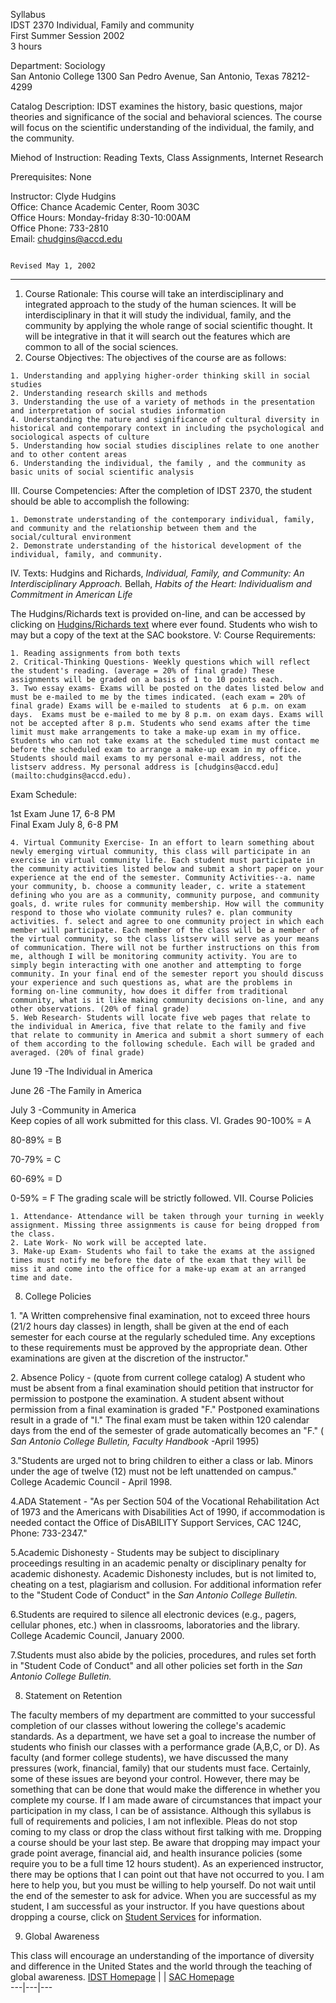 

Syllabus  
IDST 2370 Individual, Family and community  
First Summer Session 2002  
3 hours

  
  
  
  
  
  
  

Department: Sociology  
San Antonio College 1300 San Pedro Avenue, San Antonio, Texas 78212-4299

Catalog Description:  IDST examines the history, basic questions, major
theories and significance of the social and behavioral sciences.  The course
will focus on the scientific understanding of the individual, the family, and
the community.

Miehod of Instruction:  Reading Texts, Class Assignments, Internet Research

Prerequisites:  None

Instructor:  Clyde Hudgins  
Office:  Chance Academic Center, Room 303C  
Office Hours:  Monday-friday 8:30-10:00AM  
Office Phone:  733-2810  
Email:  chudgins@accd.edu

                                                                                                                    Revised May 1, 2002   

* * *

  
    
    
    
    


  1. Course Rationale: This course will take an interdisciplinary and integrated approach to the study of the human sciences. It will be interdisciplinary in that it will study the individual, family, and the community by applying the whole range of social scientific thought. It will be integrative in that it will search out the features which are common to all of the social sciences.
  2. Course Objectives: The objectives of the course are as follows:

    1. Understanding and applying higher-order thinking skill in social studies
    2. Understanding research skills and methods
    3. Understanding the use of a variety of methods in the presentation and interpretation of social studies information
    4. Understanding the nature and significance of cultural diversity in historical and contemporary context in including the psychological and sociological aspects of culture
    5. Understanding how social studies disciplines relate to one another and to other content areas
    6. Understanding the individual, the family , and the community as basic units of social scientific analysis

III. Course Competencies: After the completion of IDST 2370, the student
should be able to accomplish the following:

    1. Demonstrate understanding of the contemporary individual, family, and community and the relationship between them and the social/cultural environment
    2. Demonstrate understanding of the historical development of the individual, family, and community.

IV. Texts: Hudgins and Richards, _Individual, Family, and Community: An
Interdisciplinary Approach._ Bellah, _Habits of the Heart: Individualism and
Commitment in American Life_

The Hudgins/Richards text is provided on-line, and can be accessed by clicking
on [Hudgins/Richards text](http://www.accd.edu/sac/interdis/2370/text.htm)
where ever found. Students who wish to may but a copy of the text at the SAC
bookstore. V: Course Requirements:

    1. Reading assignments from both texts
    2. Critical-Thinking Questions- Weekly questions which will reflect the student's reading. (average = 20% of final grade) These assignments will be graded on a basis of 1 to 10 points each.
    3. Two essay exams- Exams will be posted on the dates listed below and must be e-mailed to me by the times indicated. (each exam = 20% of final grade) Exams will be e-mailed to students  at 6 p.m. on exam days.  Exams must be e-mailed to me by 8 p.m. on exam days. Exams will not be accepted after 8 p.m. Students who send exams after the time limit must make arrangements to take a make-up exam in my office. Students who can not take exams at the scheduled time must contact me before the scheduled exam to arrange a make-up exam in my office. Students should mail exams to my personal e-mail address, not the listserv address. My personal address is [chudgins@accd.edu](mailto:chudgins@accd.edu).
  


    
    
    
    
    


Exam Schedule:

1st Exam June 17, 6-8 PM  
Final Exam July 8, 6-8 PM  
    
    


    4. Virtual Community Exercise- In an effort to learn something about newly emerging virtual community, this class will participate in an exercise in virtual community life. Each student must participate in the community activities listed below and submit a short paper on your experience at the end of the semester. Community Activities--a. name your community, b. choose a community leader, c. write a statement defining who you are as a community, community purpose, and community goals, d. write rules for community membership. How will the community respond to those who violate community rules? e. plan community activities. f. select and agree to one community project in which each member will participate. Each member of the class will be a member of the virtual community, so the class listserv will serve as your means of communication. There will not be further instructions on this from me, although I will be monitoring community activity. You are to simply begin interacting with one another and attempting to forge community. In your final end of the semester report you should discuss your experience and such questions as, what are the problems in forming on-line community, how does it differ from traditional community, what is it like making community decisions on-line, and any other observations. (20% of final grade)
    5. Web Research- Students will locate five web pages that relate to the individual in America, five that relate to the family and five that relate to community in America and submit a short summery of each of them according to the following schedule. Each will be graded and averaged. (20% of final grade)

June 19 -The Individual in America

June 26 -The Family in America

July 3 -Community in America  
                        Keep copies of all work submitted for this class. VI. Grades  90-100% = A 

80-89% = B

70-79% = C

60-69% = D

0-59% = F  The grading scale will be strictly followed. VII.  Course Policies

    1. Attendance- Attendance will be taken through your turning in weekly assignment. Missing three assignments is cause for being dropped from the class.
    2. Late Work- No work will be accepted late.
    3. Make-up Exam- Students who fail to take the exams at the assigned times must notify me before the date of the exam that they will be miss it and come into the office for a make-up exam at an arranged time and date.

  8. College Policies

1\. "A Written comprehensive final examination, not to exceed three hours
(21/2 hours day classes) in length, shall be given at the end of each semester
for each course at the regularly scheduled time. Any exceptions to these
requirements must be approved by the appropriate dean. Other examinations are
given at the discretion of the instructor."

 2\. Absence Policy - (quote from current college catalog) A student who must
be absent from a final examination should petition that instructor for
permission to postpone the examination. A student absent without permission
from a final examination is graded "F." Postponed examinations result in a
grade of "I." The final exam must be taken within 120 calendar days from the
end of the semester of grade automatically becomes an "F." ( _San Antonio
College Bulletin, Faculty Handbook_ -April 1995)

3."Students are urged not to bring children to either a class or lab. Minors
under the age of twelve (12) must not be left unattended on campus." College
Academic Council - April 1998.

4.ADA Statement - "As per Section 504 of the Vocational Rehabilitation Act of
1973 and the Americans with Disabilities Act of 1990, if accommodation is
needed contact the Office of DisABILITY Support Services, CAC 124C, Phone:
733-2347."

5.Academic Dishonesty - Students may be subject to disciplinary proceedings
resulting in an academic penalty or disciplinary penalty for academic
dishonesty. Academic Dishonesty includes, but is not limited to, cheating on a
test, plagiarism and collusion. For additional information refer to the
"Student Code of Conduct" in the _San Antonio College Bulletin._

6.Students are required to silence all electronic devices (e.g., pagers,
cellular phones, etc.) when in classrooms, laboratories and the library.
College Academic Council, January 2000.

7.Students must also abide by the policies, procedures, and rules set forth in
"Student Code of Conduct" and all other policies set forth in the _San Antonio
College Bulletin._

  8. Statement on Retention

The faculty members of my department are committed to your successful
completion of our classes without lowering the college's academic standards.
As a department, we have set a goal to increase the number of students who
finish our classes with a performance grade (A,B,C, or D). As faculty (and
former college students), we have discussed the many pressures (work,
financial, family) that our students must face. Certainly, some of these
issues are beyond your control. However, there may be something that can be
done that would make the difference in whether you complete my course. If I am
made aware of circumstances that impact your participation in my class, I can
be of assistance. Although this syllabus is full of requirements and policies,
I am not inflexible. Pleas do not stop coming to my class or drop the class
without first talking with me. Dropping a course should be your last step. Be
aware that dropping may impact your grade point average, financial aid, and
health insurance policies (some require you to be a full time 12 hours
student). As an experienced instructor, there may be options that I can point
out that have not occurred to you. I am here to help you, but you must be
willing to help yourself. Do not wait until the end of the semester to ask for
advice. When you are successful as my student, I am successful as your
instructor. If you have questions about dropping a course, click on [Student
Services](http://www.accd.edu/sac/sacmain/students.htm) for information.

  9. Global Awareness

This class will encourage an understanding of the importance of diversity and
difference in the United States and the world through the teaching of global
awareness. [IDST Homepage](http://www.accd.edu/sac/interdis/2370/homepage.htm)
|   |  [SAC Homepage](http://www.accd.edu/sac)  
---|---|---  
  
    
    
    
    
    
    
    
    
    
    
    
    
    
    
    
    
    
    
    
    
    
    
    
    
    
    
    
    
    
    
    
    
    
    
    
    
  

